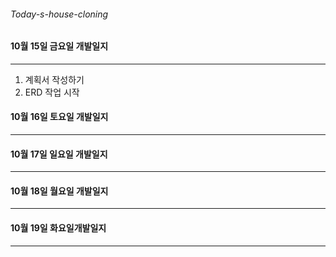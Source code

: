 ###### Today-s-house-cloning

#### 10월 15일 금요일 개발일지
------
1. 계획서 작성하기
2. ERD 작업 시작


#### 10월 16일 토요일 개발일지
------




#### 10월 17일 일요일 개발일지
------



#### 10월 18일 월요일 개발일지
------



#### 10월 19일 화요일개발일지
------

